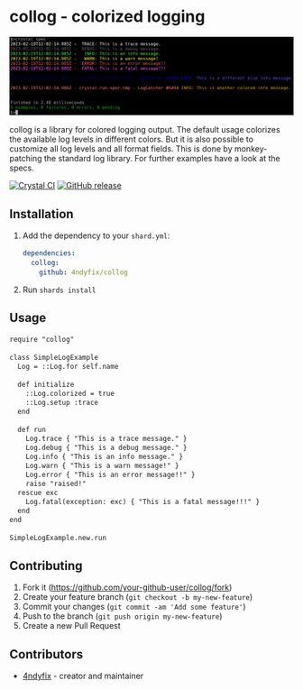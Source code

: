 
# collog - colorized logging

![](collog.png)

collog is a library for colored logging output.
The default usage colorizes the available log levels in different colors.
But it is also possible to customize all log levels and all format fields.
This is done by monkey-patching the standard log library. 
For further examples have a look at the specs.

[![Crystal CI](https://github.com/4ndyfix/collog/actions/workflows/crystal.yml/badge.svg)](https://github.com/4ndyfix/collog/actions/workflows/crystal.yml)
[![GitHub release](https://img.shields.io/github/release/4ndyfix/collog.svg)](https://github.com/andyfix/collog/releases/)

## Installation

1. Add the dependency to your `shard.yml`:

   ```yaml
   dependencies:
     collog:
       github: 4ndyfix/collog
   ```

2. Run `shards install`

## Usage

```crystal
require "collog"

class SimpleLogExample
  Log = ::Log.for self.name

  def initialize
    ::Log.colorized = true
    ::Log.setup :trace
  end

  def run
    Log.trace { "This is a trace message." }
    Log.debug { "This is a debug message." }
    Log.info { "This is an info message." }
    Log.warn { "This is a warn message!" }
    Log.error { "This is an error message!!" }
    raise "raised!"
  rescue exc
    Log.fatal(exception: exc) { "This is a fatal message!!!" }
  end
end

SimpleLogExample.new.run
```

## Contributing

1. Fork it (<https://github.com/your-github-user/collog/fork>)
2. Create your feature branch (`git checkout -b my-new-feature`)
3. Commit your changes (`git commit -am 'Add some feature'`)
4. Push to the branch (`git push origin my-new-feature`)
5. Create a new Pull Request

## Contributors

- [4ndyfix](https://github.com/4ndyfix) - creator and maintainer
